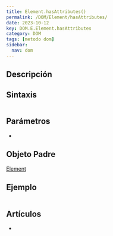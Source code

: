 ```yaml
---
title: Element.hasAttributes()
permalink: /DOM/Element/hasAttributes/
date: 2023-10-12
key: DOM.E.Element.hasAttributes
category: DOM
tags: [metodo dom]
sidebar:
  nav: dom
---
```


## Descripción


## Sintaxis


```javascript

```


## Parámetros

- 

## Objeto Padre


[Element](https://www.w3api.com/DOM/Element/)


## Ejemplo


```javascript

```


## Artículos

- 
